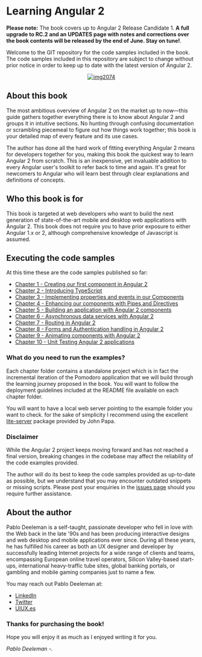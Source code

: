 # Learning Angular 2
**Please note:** The book covers up to Angular 2 Release Candidate 1. **A full upgrade to RC.2 and an UPDATES page with notes and corrections over the book contents will be released by the end of June. Stay on tune!**.

Welcome to the GIT repository for the code samples included in the book. The code samples included in this repository are subject to change without prior notice in order to keep up to date with the latest version of Angular 2.

<a href="https://www.packtpub.com/web-development/learning-angular-2" target="_blank" style="display: block; text-align: center;">				![img2074](https://cloud.githubusercontent.com/assets/1104146/15630021/39127e22-252a-11e6-812a-eee788c6ba02.png)
</a>

## About this book

The most ambitious overview of Angular 2 on the market up to now—this guide gathers together everything there is to know about Angular 2 and groups it in intuitive sections. No hunting through confusing documentation or scrambling piecemeal to figure out how things work together; this book is your detailed map of every feature and its use cases.

The author has done all the hard work of fitting everything Angular 2 means for developers together for you, making this book the quickest way to learn Angular 2 from scratch. This is an inexpensive, yet invaluable addition to every Angular user's toolkit to refer back to time and again. It's great for newcomers to Angular who will learn best through clear explanations and definitions of concepts.

## Who this book is for

This book is targeted at web developers who want to build the next generation of state-of-the-art mobile and desktop web applications with Angular 2. This book does not require you to have prior exposure to either Angular 1.x or 2, although comprehensive knowledge of Javascript is assumed.

## Executing the code samples

At this time these are the code samples published so far:

* [Chapter 1 - Creating our first component in Angular 2](https://github.com/deeleman/learning-angular2/tree/master/chapter_01)
* [Chapter 2 - Introducing TypeScript](https://github.com/deeleman/learning-angular2/tree/master/chapter_02)
* [Chapter 3 - Implementing properties and events in our Components](https://github.com/deeleman/learning-angular2/tree/master/chapter_03)
* [Chapter 4 - Enhancing our components with Pipes and Directives](https://github.com/deeleman/learning-angular2/tree/master/chapter_04)
* [Chapter 5 - Building an application with Angular 2 components](https://github.com/deeleman/learning-angular2/tree/master/chapter_05)
* [Chapter 6 - Asynchronous data services with Angular 2](https://github.com/deeleman/learning-angular2/tree/master/chapter_06)
* [Chapter 7 - Routing in Angular 2](https://github.com/deeleman/learning-angular2/tree/master/chapter_07)
* [Chapter 8 - Forms and Authentication handling in Angular 2](https://github.com/deeleman/learning-angular2/tree/master/chapter_08)
* [Chapter 9 - Animating components with Angular 2](https://github.com/deeleman/learning-angular2/tree/master/chapter_09)
* [Chapter 10 - Unit Testing Angular 2 applications](https://github.com/deeleman/learning-angular2/tree/master/chapter_10)

### What do you need to run the examples?

Each chapter folder contains a standalone project which is in fact the incremental iteration of the Pomodoro application that we will build through the learning journey proposed in the book. You will want to follow the deployment guidelines included at the README file available on each chapter folder.

You will want to have a local web server pointing to the example folder you want to check. for the sake of simplicity I recommend using the excellent [lite-server](https://www.npmjs.com/package/lite-server) package provided by John Papa.

### Disclaimer

While the Angular 2 project keeps moving forward and has not reached a final version, breaking changes in the codebase may affect the reliability of the code examples provided.

The author will do its best to keep the code samples provided as up-to-date as possible, but we understand that you may encounter outdated snippets or missing scripts. Please post your enquiries in the [issues page](https://github.com/deeleman/learning-angular2/issues) should you require further assistance.

## About the author

Pablo Deeleman is a self-taught, passionate developer who fell in love with the Web back in the late '90s and has been producing interactive designs and web desktop and mobile applications ever since. During all these years, he has fulfilled his career as both an UX designer and developer by successfully leading Internet projects for a wide range of clients and teams, encompassing European online travel operators, Silicon Valley-based start-ups, international heavy-traffic tube sites, global banking portals, or gambling and mobile gaming companies just to name a few.

You may reach out Pablo Deeleman at:

* [LinkedIn](https://linkedin.com/in/pablodeeleman)
* [Twitter](https://twitter.com/pablodeeleman)
* [UIUX.es](http://uiux.es/)

### Thanks for purchasing the book!

Hope you will enjoy it as much as I enjoyed writing it for you.

*Pablo Deeleman -.*
